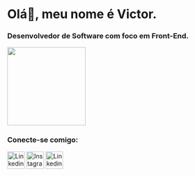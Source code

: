 <h1>Olá👋, meu nome é Victor.</h1>
<h3>Desenvolvedor de Software com foco em Front-End.</h3>

<img height="180em" src="https://github-readme-stats.vercel.app/api?username=VictorVital10&show_icons=true&theme=midnight-purple"/>
<h3> Conecte-se comigo: </h3>
<p>
  <a href="https://www.linkedin.com/in/victor-araujo-vital-6b6761275/" target="blank"><img align="center" height="40px" width="40px" src="https://cdn.jsdelivr.net/gh/devicons/devicon/icons/linkedin/linkedin-original.svg" alt="Linkedin Victor "/></a>
  <a href="https://www.instagram.com/v.vital_/" target="blank"> <img align="center" height="40px" width="40px" src="https://raw.githubusercontent.com/rahuldkjain/github-profile-readme-generator/master/src/images/icons/Social/instagram.svg" alt="Instagram Victor" /></a>
<a href="https://twitter.com/VictoVital_" target="blank"><img align="center" height="40px" width="40px" src="https://cdn.jsdelivr.net/gh/devicons/devicon/icons/twitter/twitter-original.svg" alt="Linkedin Victor "/></a>
</p>
